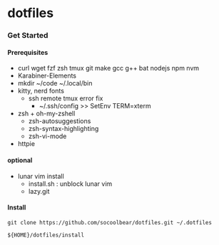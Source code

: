 # dotfiles

### Get Started
#### Prerequisites
- curl wget fzf zsh tmux git make gcc g++ bat nodejs npm nvm
- Karabiner-Elements
- mkdir ~/code  ~/.local/bin
- kitty, nerd fonts
  - ssh remote tmux error fix 
    - ~/.ssh/config >> SetEnv TERM=xterm
- zsh + oh-my-zshell
    - zsh-autosuggestions
    - zsh-syntax-highlighting
    - zsh-vi-mode
- httpie
 
#### optional
- lunar vim install
    - install.sh : unblock lunar vim
    - lazy.git
 
#### Install
```shell
git clone https://github.com/socoolbear/dotfiles.git ~/.dotfiles

${HOME}/dotfiles/install
```

